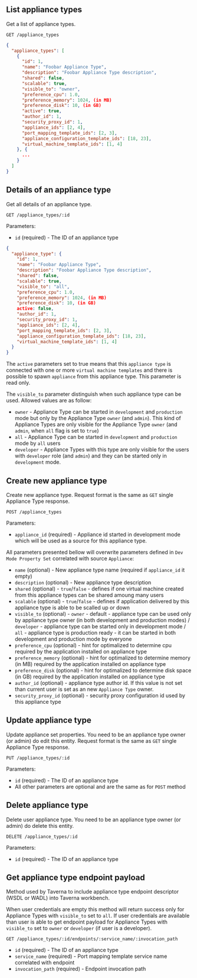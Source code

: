 ## List appliance types

Get a list of appliance types.

```
GET /appliance_types
```

```json
{
  "appliance_types": [
    {
      "id": 1,
      "name": "Foobar Appliance Type",
      "description": "Foobar Appliance Type description",
      "shared": false,
      "scalable": true,
      "visible_to": "owner",
      "preference_cpu": 1.0,
      "preference_memory": 1024, (in MB)
      "preference_disk": 10, (in GB)
      "active": true,
      "author_id": 1,
      "security_proxy_id": 1,
      "appliance_ids": [2, 4],
      "port_mapping_template_ids": [2, 3],
      "appliance_configuration_template_ids": [18, 23],
      "virtual_machine_template_ids": [1, 4]
    }, {
      ...
    }
  ]
}
```

## Details of an appliance type

Get all details of an appliance type.

```
GET /appliance_types/:id
```

Parameters:

+ `id` (required) - The ID of an appliance type

```json
{
  "appliance_type": {
    "id": 1,
    "name": "Foobar Appliance Type",
    "description": "Foobar Appliance Type description",
    "shared": false,
    "scalable": true,
    "visible_to": "all",
    "preference_cpu": 1.0,
    "preference_memory": 1024, (in MB)
    "preference_disk": 10, (in GB)
    active: false,
    "author_id": 1,
    "security_proxy_id": 1,
    "appliance_ids": [2, 4],
    "port_mapping_template_ids": [2, 3],
    "appliance_configuration_template_ids": [18, 23],
    "virtual_machine_template_ids": [1, 4]
  }
}
```

The `active` parameters set to true means that this `appliance type` is connected with one or more `virtual machine templates` and there is possible to spawn `appliance` from this appliance type. This parameter is read only.

<a name="visible_to"></a> The `visible_to` parameter distinguish when such appliance type can be used. Allowed values are as follow:

+ `owner` - Appliance Type can be started in `development` and `production` mode but only by the Appliance Type `owner` (and `admin`). This kind of Appliance Types are only visible for the Appliance Type `owner` (and `admin`, when `all` flag is set to `true`)
+ `all` - Appliance Type can be started in `development` and `production` mode by `all` users
+ `developer` - Appliance Types with this type are only visible for the users with `developer` role (and `admin`) and they can be started only in `development` mode.

## Create new appliance type

Create new appliance type. Request format is the same as `GET` single Appliance Type response.

```
POST /appliance_types
```

Parameters:

+ `appliance_id` (required) - Appliance id started in development mode which will be used as a source for this appliance type.

All parameters presented bellow will overwrite parameters defined in `Dev Mode Property Set` correlated with source `Appliance`:

+ `name` (optional) - New appliance type name (required if `appliance_id` it empty)
+ `description` (optional) - New appliance type description
+ `shared` (optional) - `true`/`false` - defines if one virtual machine created from this appliance types can be shared amoung many users
+ `scalable` (optional) - `true`/`false` - defines if application delivered by this appliance type is able to be scalled up or down
+ `visible_to` (optional) - `owner` - default - appliance type can be used only by appliance type owner (in both development and production modes) / `developer` - appliance type can be started only in development mode / `all` - appliance type is production ready - it can be started in both development and production mode by everyone
+ `preference_cpu` (optional) - hint for optimalized to determine cpu required by the application installed on appliance type
+ `preference_memory` (optional) - hint for optimalized to determine memory (in MB) required by the application installed on appliance type
+ `preference_disk` (optional) - hint for optimalized to determine disk space (in GB) required by the application installed on appliance type
+ `author_id` (optional) - appliance type author id. If this value is not set than current user is set as an new `Appliance Type` owner.
+ `security_proxy_id` (optional) - security proxy configuration id used by this appliance type

## Update appliance type

Update appliance set properties. You need to be an appliance type owner (or admin) do edit this entity. Request format is the same as `GET` single Appliance Type response.

```
PUT /appliance_types/:id
```

Parameters:

+ `id` (required) - The ID of an appliance type
+ All other parameters are optional and are the same as for `POST` method

## Delete appliance type

Delete user appliance type. You need to be an appliance type owner (or admin) do delete this entity.

```
DELETE /appliance_types/:id
```

Parameters:

+ `id` (required) - The ID of an appliance type

## Get appliance type endpoint payload

Method used by Taverna to include appliance type endpoint descriptor (WSDL or WADL) into Taverna workbench.

When user credentials are empty this method will return success only for Appliance Types with `visible_to` set to `all`. If user credentials are available than user is able to get endpoint payload for Appliance Types with `visible_to` set to `owner` or `developer` (if user is a developer).

```
GET /appliance_types/:id/endpoints/:service_name/:invocation_path
```

+ `id` (required) - The ID of an appliance type
+ `service_name` (required) - Port mapping template service name correlated with endpoint
+ `invocation_path` (required) - Endpoint invocation path